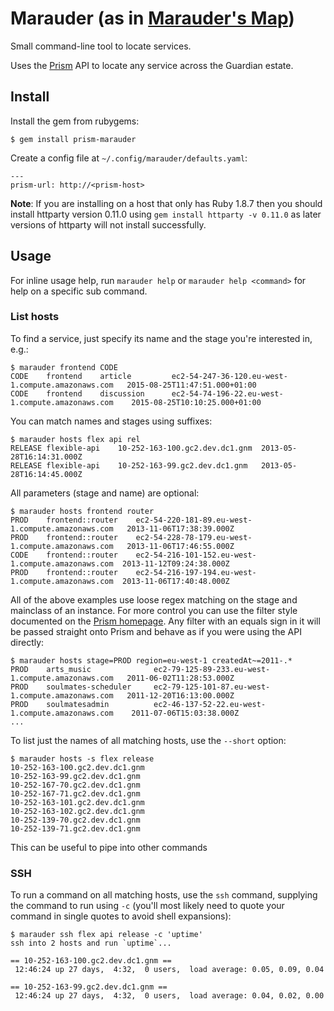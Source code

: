 # Marauder (as in [Marauder's Map](http://harrypotter.wikia.com/wiki/Marauder's_Map))

Small command-line tool to locate services.

Uses the [Prism](http://prism.gutools.co.uk/) API to locate any service across the Guardian estate.

## Install

Install the gem from rubygems:
```
$ gem install prism-marauder
```

Create a config file at `~/.config/marauder/defaults.yaml`:
```
---
prism-url: http://<prism-host>
```

**Note**: If you are installing on a host that only has Ruby 1.8.7 then you should install httparty version 
0.11.0 using `gem install httparty -v 0.11.0` as later versions of httparty will not install successfully.

## Usage

For inline usage help, run `marauder help` or `marauder help <command>` for help on a specific sub command.

### List hosts

To find a service, just specify its name and the stage you're interested in, e.g.:

```
$ marauder frontend CODE
CODE	frontend 	article     	ec2-54-247-36-120.eu-west-1.compute.amazonaws.com 	2015-08-25T11:47:51.000+01:00
CODE	frontend 	discussion  	ec2-54-74-196-22.eu-west-1.compute.amazonaws.com  	2015-08-25T10:10:25.000+01:00
```

You can match names and stages using suffixes:

```
$ marauder hosts flex api rel
RELEASE	flexible-api	10-252-163-100.gc2.dev.dc1.gnm	2013-05-28T16:14:31.000Z
RELEASE	flexible-api	10-252-163-99.gc2.dev.dc1.gnm 	2013-05-28T16:14:45.000Z
```

All parameters (stage and name) are optional:

```
$ marauder hosts frontend router
PROD	frontend::router	ec2-54-220-181-89.eu-west-1.compute.amazonaws.com 	2013-11-06T17:38:39.000Z
PROD	frontend::router	ec2-54-228-78-179.eu-west-1.compute.amazonaws.com 	2013-11-06T17:46:55.000Z
CODE	frontend::router	ec2-54-216-101-152.eu-west-1.compute.amazonaws.com	2013-11-12T09:24:38.000Z
PROD	frontend::router	ec2-54-216-197-194.eu-west-1.compute.amazonaws.com	2013-11-06T17:40:48.000Z
```

All of the above examples use loose regex matching on the stage and mainclass of an instance. For
more control you can use the filter style documented on the 
[Prism homepage](http://prism.gutools.co.uk/). Any filter with an equals sign in it will be passed
straight onto Prism and behave as if you were using the API directly:

```
$ marauder hosts stage=PROD region=eu-west-1 createdAt~=2011-.*
PROD	arts_music           	ec2-79-125-89-233.eu-west-1.compute.amazonaws.com	2011-06-02T11:28:53.000Z
PROD	soulmates-scheduler  	ec2-79-125-101-87.eu-west-1.compute.amazonaws.com	2011-12-20T16:13:00.000Z
PROD	soulmatesadmin       	ec2-46-137-52-22.eu-west-1.compute.amazonaws.com 	2011-07-06T15:03:38.000Z
...
```

To list just the names of all matching hosts, use the `--short` option:

```
$ marauder hosts -s flex release
10-252-163-100.gc2.dev.dc1.gnm
10-252-163-99.gc2.dev.dc1.gnm
10-252-167-70.gc2.dev.dc1.gnm
10-252-167-71.gc2.dev.dc1.gnm
10-252-163-101.gc2.dev.dc1.gnm
10-252-163-102.gc2.dev.dc1.gnm
10-252-139-70.gc2.dev.dc1.gnm
10-252-139-71.gc2.dev.dc1.gnm
```

This can be useful to pipe into other commands

### SSH

To run a command on all matching hosts, use the `ssh` command, supplying the command to run using `-c` (you'll most likely need to quote your command in single quotes to avoid shell expansions):

```
$ marauder ssh flex api release -c 'uptime'
ssh into 2 hosts and run `uptime`...

== 10-252-163-100.gc2.dev.dc1.gnm ==
 12:46:24 up 27 days,  4:32,  0 users,  load average: 0.05, 0.09, 0.04

== 10-252-163-99.gc2.dev.dc1.gnm ==
 12:46:24 up 27 days,  4:32,  0 users,  load average: 0.04, 0.02, 0.00
```
